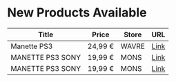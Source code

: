 # New Products Available

| Title | Price | Store | URL |
|---|---|---|---|
| Manette PS3 | 24,99 € | WAVRE | [Link](https://www.cashconverters.be/fr/accessoires-jeux-video/715070-manette-ps3.html) |
| MANETTE PS3 SONY | 19,99 € | MONS | [Link](https://www.cashconverters.be/fr/accessoires-jeux-video/714974-manette-ps3-sony.html) |
| MANETTE PS3 SONY | 19,99 € | MONS | [Link](https://www.cashconverters.be/fr/accessoires-jeux-video/714975-manette-ps3-sony.html) |
